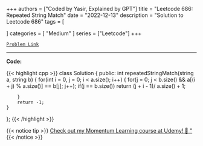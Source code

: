 
+++
authors = ["Coded by Yasir, Explained by GPT"]
title = "Leetcode 686: Repeated String Match"
date = "2022-12-13"
description = "Solution to Leetcode 686"
tags = [
    
]
categories = [
    "Medium"
]
series = ["Leetcode"]
+++



[`Problem Link`](https://leetcode.com/problems/repeated-string-match/description/)

---

**Code:**

{{< highlight cpp >}}
class Solution {
public:
    int repeatedStringMatch(string a, string b) {
        for(int i = 0, j = 0; i < a.size(); i++) {
            for(j = 0; j < b.size() && a[(i + j) % a.size()] == b[j]; j++);
            if(j == b.size())
                return (j + i - 1)/ a.size() + 1;
            
        }
        return -1;
    }
};
{{< /highlight >}}


{{< notice tip >}}
[Check out my Momentum Learning course at Udemy! 🚀 "](https://www.udemy.com/course/blind-75-the-data-structures-and-algorithms-essentials/)
{{< /notice >}}

